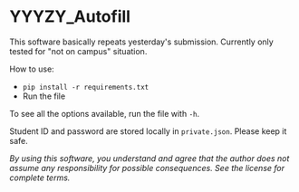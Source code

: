 # YYYZY_Autofill

This software basically repeats yesterday's submission. Currently only tested for "not on campus" situation.

How to use:
 - `pip install -r requirements.txt`
 - Run the file

To see all the options available, run the file with `-h`.

Student ID and password are stored locally in `private.json`. Please keep it safe.

*By using this software, you understand and agree that the author does not assume any responsibility for possible consequences. See the license for complete terms.*